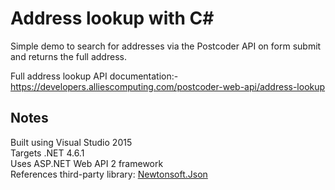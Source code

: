 # Address lookup with C#
Simple demo to search for addresses via the Postcoder API on form submit and returns the full address.

Full address lookup API documentation:- https://developers.alliescomputing.com/postcoder-web-api/address-lookup

## Notes

Built using Visual Studio 2015  
Targets .NET 4.6.1  
Uses ASP.NET Web API 2 framework  
References third-party library: [Newtonsoft.Json](https://github.com/JamesNK/Newtonsoft.Json)
